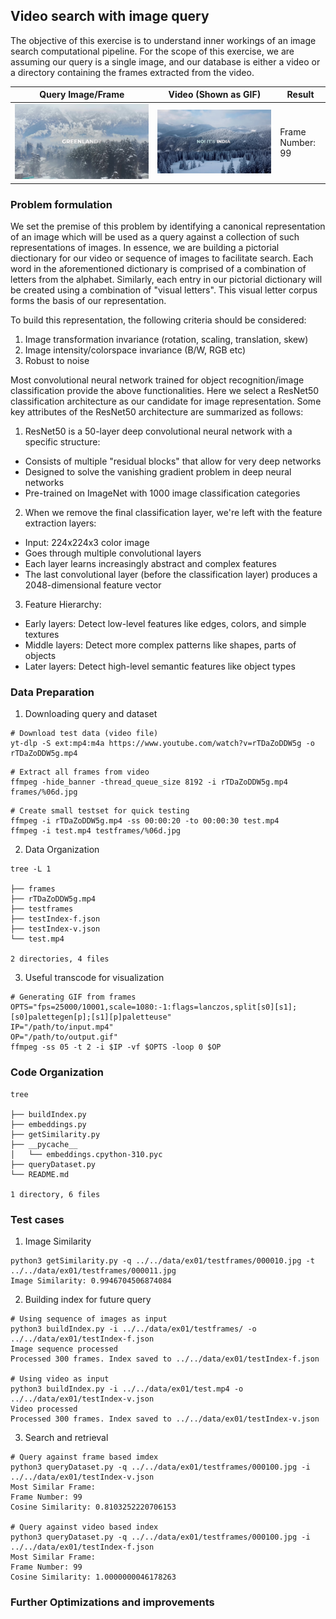 ## Video search with image query
The objective of this exercise is to understand inner workings of an image search computational pipeline.
For the scope of this exercise, we are assuming our query is a single image, and our database is either 
a video or a directory containing the frames extracted from the video.

Query Image/Frame |  Video (Shown as GIF) | Result |
------------------|-----------------------|--------|
![Query](../../data/ex01/testframes/000100.jpg "Frame 100") | ![Video](../../assets/ex01-test.gif "Video") | Frame Number: 99 | 

### Problem formulation

We set the premise of this problem by identifying a canonical representation of an image which will be
used as a query against a collection of such representations of images. In essence, we are building a 
pictorial diectionary for our video or sequence of images to facilitate search. Each word in the 
aforementioned dictionary is comprised of a combination of letters from the alphabet. Similarly, each 
entry in our pictorial dictionary will be created using a combination of "visual letters". This visual 
letter corpus forms the basis of our representation. 

To build this representation, the following criteria should be considered:
1. Image transformation invariance (rotation, scaling, translation, skew)
2. Image intensity/colorspace invariance (B/W, RGB etc)
3. Robust to noise

Most convolutional neural network trained for object recognition/image classification provide the above 
functionalities. Here we select a ResNet50 classification architecture as our candidate for image 
representation. Some key attributes of the ResNet50 architecture are summarized as follows:

1. ResNet50 is a 50-layer deep convolutional neural network with a specific structure:
- Consists of multiple "residual blocks" that allow for very deep networks
- Designed to solve the vanishing gradient problem in deep neural networks
- Pre-trained on ImageNet with 1000 image classification categories

2. When we remove the final classification layer, we're left with the feature extraction layers:
- Input: 224x224x3 color image
- Goes through multiple convolutional layers
- Each layer learns increasingly abstract and complex features
- The last convolutional layer (before the classification layer) produces a 2048-dimensional feature vector

3. Feature Hierarchy:
- Early layers: Detect low-level features like edges, colors, and simple textures
- Middle layers: Detect more complex patterns like shapes, parts of objects
- Later layers: Detect high-level semantic features like object types



### Data Preparation

1. Downloading query and dataset

```shell
# Download test data (video file)
yt-dlp -S ext:mp4:m4a https://www.youtube.com/watch?v=rTDaZoDDW5g -o rTDaZoDDW5g.mp4
```

```shell
# Extract all frames from video
ffmpeg -hide_banner -thread_queue_size 8192 -i rTDaZoDDW5g.mp4 frames/%06d.jpg
```

```shell
# Create small testset for quick testing
ffmpeg -i rTDaZoDDW5g.mp4 -ss 00:00:20 -to 00:00:30 test.mp4
ffmpeg -i test.mp4 testframes/%06d.jpg 
```
2. Data Organization
```shell
tree -L 1 

├── frames
├── rTDaZoDDW5g.mp4
├── testframes
├── testIndex-f.json
├── testIndex-v.json
└── test.mp4

2 directories, 4 files
```

3. Useful transcode for visualization 
```shell
# Generating GIF from frames
OPTS="fps=25000/10001,scale=1080:-1:flags=lanczos,split[s0][s1];[s0]palettegen[p];[s1][p]paletteuse"
IP="/path/to/input.mp4"
OP="/path/to/output.gif"
ffmpeg -ss 05 -t 2 -i $IP -vf $OPTS -loop 0 $OP
```

### Code Organization
```shell
tree

├── buildIndex.py
├── embeddings.py
├── getSimilarity.py
├── __pycache__
│   └── embeddings.cpython-310.pyc
├── queryDataset.py
└── README.md

1 directory, 6 files

```
### Test cases

1. Image Similarity

```shell
python3 getSimilarity.py -q ../../data/ex01/testframes/000010.jpg -t ../../data/ex01/testframes/000011.jpg
Image Similarity: 0.9946704506874084
```
2. Building index for future query
```shell
# Using sequence of images as input
python3 buildIndex.py -i ../../data/ex01/testframes/ -o ../../data/ex01/testIndex-f.json
Image sequence processed
Processed 300 frames. Index saved to ../../data/ex01/testIndex-f.json

# Using video as input
python3 buildIndex.py -i ../../data/ex01/test.mp4 -o ../../data/ex01/testIndex-v.json
Video processed
Processed 300 frames. Index saved to ../../data/ex01/testIndex-v.json
```
3. Search and retrieval

```shell
# Query against frame based imdex
python3 queryDataset.py -q ../../data/ex01/testframes/000100.jpg -i ../../data/ex01/testIndex-v.json
Most Similar Frame:
Frame Number: 99
Cosine Similarity: 0.8103252220706153

# Query against video based index 
python3 queryDataset.py -q ../../data/ex01/testframes/000100.jpg -i ../../data/ex01/testIndex-f.json
Most Similar Frame:
Frame Number: 99
Cosine Similarity: 1.0000000046178263
```

### Further Optimizations and improvements